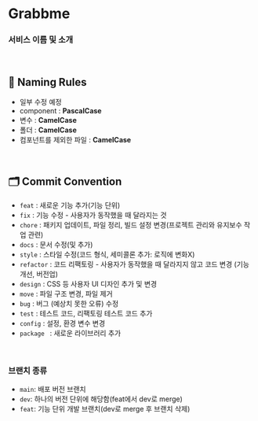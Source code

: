 <h1> Grabbme </h1>

<h3> 서비스 이름 및 소개 </h3>

<br>


## 🔖 Naming Rules

- 일부 수정 예정
- component : **PascalCase**
- 변수 : **CamelCase**
- 폴더 : **CamelCase**
- 컴포넌트를 제외한 파일 : **CamelCase**

<br>


## **🗂️ Commit Convention**

- `feat` : 새로운 기능 추가(기능 단위)
- `fix` : 기능 수정 - 사용자가 동작했을 때 달라지는 것
- `chore` : 패키지 업데이트, 파일 정리, 빌드 설정 변경(프로젝트 관리와 유지보수 작업 관련)
- `docs` : 문서 수정(및 추가)
- `style` : 스타일 수정(코드 형식, 세미콜론 추가: 로직에 변화X)
- `refactor` : 코드 리팩토링 - 사용자가 동작했을 때 달라지지 않고 코드 변경 (기능 개선, 버전업)
- `design` : CSS 등 사용자 UI 디자인 추가 및 변경
- `move` : 파일 구조 변경, 파일 제거
- `bug` : 버그 (예상치 못한 오류) 수정
- `test` : 테스트 코드, 리팩토링 테스트 코드 추가
- `config` : 설정, 환경 변수 변경
- `package ` : 새로운 라이브러리 추가


<br>

### 브랜치 종류
- `main`: 배포 버전 브랜치
- `dev`: 하나의 버전 단위에 해당함(feat에서 dev로 merge)
- `feat`: 기능 단위 개발 브랜치(dev로 merge 후 브랜치 삭제)


<br>
